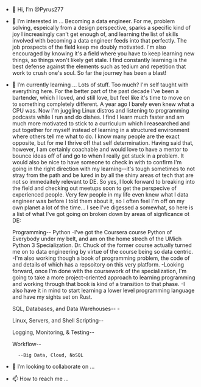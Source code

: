 - 👋 Hi, I’m @Pyrus277
- 👀 I’m interested in ...
       Becoming a data engineer. 
       For me, problem solving, espeically from a design perspective, sparks a specific kind of joy I increasingly can't get enough of, 
       and learning the list of skills involved with becoming a data engineer feeds into that perfectly. The job prospects of the field 
       keep me doubly motivated. I'm also encouraged by knowing it's a field where you have to keep learning new things, so things won't
       likely get stale. I find constantly learning is the best defense against the elements such as tedium and repetition that work to 
       crush one's soul. So far the journey has been a blast!
       
- 🌱 I’m currently learning ...
       Lots of stuff. Too much? I'm self taught with everything here. For the better part of the past decade I've been a bartender, 
       which I loved, and still love, but feel like it's time to move on to something completely different. A year ago I barely even knew 
       what a CPU was. Now I'm juggling Linux distros and listening to programming podcasts while I run and do dishes. 
       I find I learn much faster and am much more motivated to stick to a curriculum which I reasearched and put together for myself 
       instead of learning in a structured environment where others tell me what to do. I know many people are the exact opposite, but for 
       me I thrive off that self determination. Having said that, however, I am certainly coachable and would love to have a mentor to bounce 
       ideas off of and go to when I really get stuck in a problem. It would also be nice to have someone to check in with to confirm I'm 
       going in the right direction with my learning--it's tough sometimes to not stray from the path and be lured in by all the shiny areas 
       of tech that are not so immedaitely relevant to DE. So yes, I look forward to breaking into the field and checking out meetups soon 
       to get the perspecive of experienced people. Very few people in my life even knew what I data engineer was before I told them about 
       it, so I often feel I'm off on my own planet a lot of the time... I see I've digessed a somewhat, so here is a list of what I've got 
       going on broken down by areas of signficance ot DE:  
       
       
    Programming-- 
       Python
          -I've got the Coursera course Python of Everybody under my belt, and am on the home strech of the UMich Python 3 Specialization.
           Dr. Chuck of the former course actually turned me on to data engineering by virtue of the course being so data centric. 
          -I'm also working though a book of programming problem, the code of and details of which has a repsoitory on this very platform.
          -Looking forward, once I'm done with the coursework of the specialization, I'm going to take a more project-oriented approach to 
           learning programming and working through that book is kind of a transition to that phase.
          -I also have it in mind to start learning a lower level programming language and have my sights set on Rust. 
          
    SQL, Databases, and Data Warehouses--
           -
        
    Linux, Servers, and Shell Scripting--
        
    Logging, Monitoring, & Testing--
        
    Workflow--
        
        --Big Data, Cloud, NoSQL
        
        
        
        


- 💞️ I’m looking to collaborate on ...
- 📫 How to reach me ...

<!---
Pyrus277/Pyrus277 is a ✨ special ✨ repository because its `README.md` (this file) appears on your GitHub profile.
You can click the Preview link to take a look at your changes.
--->

